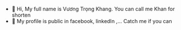 - 👋 Hi, My full name is Vương Trọng Khang. You can call me Khan for shorten
- 👀 My profile is public in facebook, linkedIn ,... Catch me if you can

<!---
khangvuong97/khangvuong97 is a ✨ special ✨ repository because its `README.md` (this file) appears on your GitHub profile.
You can click the Preview link to take a look at your changes.
--->
